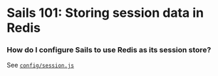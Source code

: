 # Sails 101: Storing session data in Redis


### How do I configure Sails to use Redis as its session store?

See [`config/session.js`](./config/session.js#L33)
